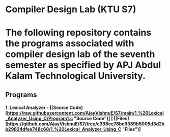 # Compiler Design Lab (KTU S7)

# The following repository contains the programs associated with compiler design lab of the seventh semester as specified by APJ Abdul Kalam Technological University. 

## Programs


#### 1. Lexical Analyzer - [[Source Code] (https://raw.githubusercontent.com/AjayVishnuE/S7/main/1.%20Lexical_Analyzer_Using_C/Program1.c "Source Code")] | [[Files]  (https://github.com/AjayVishnuE/S7/tree/c398ee78bc9389b5005d3d2bb29824dfee748c68/1.%20Lexical_Analyzer_Using_C "Files")]


 
 
